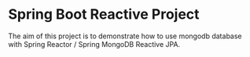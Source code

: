 # Spring Boot Reactive Project

The aim of this project is to demonstrate how to use mongodb database with Spring Reactor / Spring MongoDB Reactive JPA.

